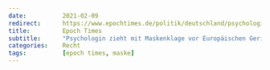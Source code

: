 ```yaml
---
date:          2021-02-09
redirect:      https://www.epochtimes.de/politik/deutschland/psychologin-zieht-mit-maskenklage-vor-europaeischen-gerichtshof-fuer-menschenrechte-a3443065.html
title:         Epoch Times
subtitle:      "Psychologin zieht mit Maskenklage vor Europäischen Gerichtshof für Menschenrechte"
categories:    Recht
tags:          [epoch times, maske]
---
```

